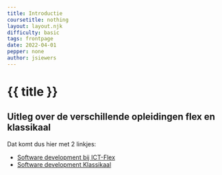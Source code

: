 ```yaml
---
title: Introductie
coursetitle: nothing
layout: layout.njk
difficulty: basic
tags: frontpage
date: 2022-04-01
pepper: none
author: jsiewers
---
```


# {{ title }}

## Uitleg over de verschillende opleidingen flex en klassikaal
Dat komt dus hier met 2 linkjes:

* [Software development bij ICT-Flex](flex/)
* [Software development Klassikaal](allround/)
